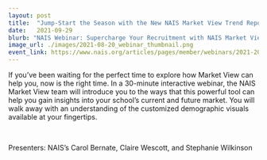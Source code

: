 ```yaml
---
layout: post
title:  "Jump-Start the Season with the New NAIS Market View Trend Report"
date:   2021-09-29
blurb: "NAIS Webinar: Supercharge Your Recruitment with NAIS Market View"
image_url: ./images/2021-08-20_webinar_thumbnail.png
event_link: https://www.nais.org/articles/pages/member/webinars/2021-2022/jump-start-the-season-with-the-new-nais-market-view-trend-report/
---
```

If you’ve been waiting for the perfect time to explore how Market View can help you, now is the right time. In a 30-minute interactive webinar, the NAIS Market View team will introduce you to the ways that this powerful tool can help you gain insights into your school’s current and future market. You will walk away with an understanding of the customized demographic visuals available at your fingertips.


&nbsp;

Presenters: NAIS’s Carol Bernate, Claire Wescott, and Stephanie Wilkinson
